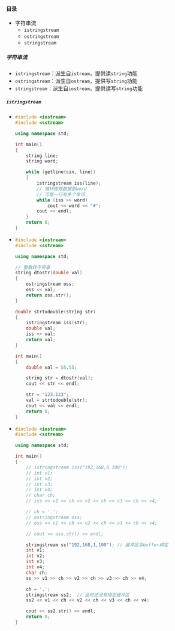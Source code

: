 #### 目录

* 字符串流
  * `istringstream`
  * `ostringstream`
  * `stringstream`

##### 字符串流

* `istringstream`：派生自`istream`，提供读`string`功能
* `ostringstream`：派生自`ostream`，提供写`string`功能
* `stringstream`：派生自`iostream`，提供读写`string`功能

##### `istringstream`

* ```cpp
  #include <iostream>
  #include <sstream>
  
  using namespace std;
  
  int main()
  {
      string line;
      string word;
  
      while (getline(cin, line))
      {
          istringstream iss(line);
          // 循环提取数据到word
          // 可能一行有多个单词
          while (iss >> word)
              cout << word << "#";
          cout << endl;
      }
      return 0;
  }
  ```

* ```cpp
  #include <iostream>
  #include <sstream>
  
  using namespace std;
  
  // 整数转字符串
  string dtostr(double val)
  {
      ostringstream oss;
      oss << val;
      return oss.str();
  }
  
  double strtodouble(string str)
  {
      istringstream iss(str);
      double val;
      iss >> val;
      return val;
  }
  
  int main()
  {
      double val = 55.55;
  
      string str = dtostr(val);
      cout << str << endl;
  
      str = "123.123";
      val = strtodouble(str);
      cout << val << endl;
      return 0;
  }
  ```

* ```cpp
  #include <iostream>
  #include <sstream>
  
  using namespace std;
  
  int main()
  {
      // istringstream iss("192,168,0,100");
      // int v1;
      // int v2;
      // int v3;
      // int v4;
      // char ch;
      // iss >> v1 >> ch >> v2 >> ch >> v3 >> ch >> v4;
  
      // ch = '.';
      // ostringstream oss;
      // oss << v1 << ch << v2 << ch << v3 << ch << v4;
  
      // cout << oss.str() << endl;
  
      stringstream ss("192,168,1,100"); // 缓冲区与buffer绑定
      int v1;
      int v2;
      int v3;
      int v4;
      char ch;
      ss >> v1 >> ch >> v2 >> ch >> v3 >> ch >> v4;
  
      ch = '.';
      stringstream ss2;  // 此时还没有绑定缓冲区
      ss2 << v1 << ch << v2 << ch << v3 << ch << v4;
  
      cout << ss2.str() << endl;
      return 0;
  }
  ```

  